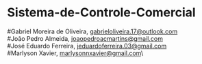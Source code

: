 # Sistema-de-Controle-Comercial

#Gabriel Moreira de Oliveira, gabrieloliveira.17@outlook.com\
#João Pedro Almeida, joaopedroacmartins@gmail.com\
#José Eduardo Ferreira, jeduardoferreira.03@gmail.com\
#Marlyson Xavier, marlysonnxavier@gmail.com\
